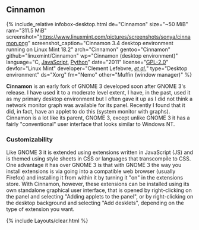 ## Cinnamon
{% include_relative infobox-desktop.html de="Cinnamon" size="~50 MiB" ram="311.5 MiB" screenshot="https://www.linuxmint.com/pictures/screenshots/sonya/cinnamon.png" screenshot_caption="Cinnamon 3.4 desktop environment running on Linux Mint 18.2" arch="Cinnamon" gentoo="Cinnamon" github="linuxmint/Cinnamon" wp="Cinnamon (desktop environment)" language="C, <a href='https://en.wikipedia.org/wiki/JavaScript' link='_blank'>JavaScript</a>, <a href='https://en.wikipedia.org/wiki/Python_(programming_language)' link='_blank'>Python</a>" date="2011" license="<a href='https://github.com/linuxmint/Cinnamon/blob/master/COPYING' link='_blank'>GPL-2.0</a>" devfor="Linux Mint" developer="Clement Lefebvre, <a href='https://github.com/linuxmint/Cinnamon/graphs/contributors' link='_blank'><i>et al.</i></a>" type="Desktop environment" ds="Xorg" fm="Nemo" other="Muffin (window manager)" %}

**Cinnamon** is an early fork of GNOME 3 developed soon after GNOME 3's release. I have used it to a moderate level extent, I have, in the past, used it as my primary desktop environment but I often gave it up as I did not think a network monitor graph was available for its panel. Recently I found that it did, in fact, have an applet to do this (system monitor with graphs). Cinnamon is a lot like its parent, GNOME 3, except unlike GNOME 3 it has a fairly "conventional" user interface that looks similar to Windows NT. 

### Customizability
Like GNOME 3 it is extended using extensions written in JavaScript (JS) and is themed using style sheets in CSS or languages that transcompile to CSS. One advantage it has over GNOME 3 is that with GNOME 3 the way you install extensions is via going into a compatible web browser (usually Firefox) and installing it from within it by turning it "on" in the extensions store. With Cinnamon, however, these extensions can be installed using its own standalone graphical user interface, that is opened by right-clicking on the panel and selecting "Adding applets to the panel", or by right-clicking on the desktop background and selecting "Add desklets", depending on the type of extension you want. 

{% include Layouts/clear.html %}
